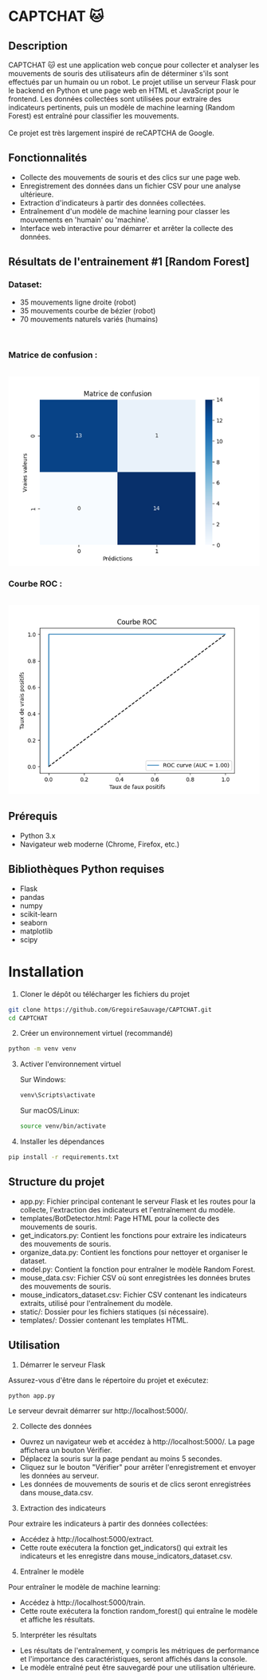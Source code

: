 # CAPTCHAT 🐱

## Description

CAPTCHAT 🐱 est une application web conçue pour collecter et analyser les mouvements de souris des utilisateurs afin de déterminer s'ils sont effectués par un humain ou un robot. Le projet utilise un serveur Flask pour le backend en Python et une page web en HTML et JavaScript pour le frontend. Les données collectées sont utilisées pour extraire des indicateurs pertinents, puis un modèle de machine learning (Random Forest) est entraîné pour classifier les mouvements.
</br></br>Ce projet est très largement inspiré de reCAPTCHA de Google.


## Fonctionnalités

- Collecte des mouvements de souris et des clics sur une page web.
- Enregistrement des données dans un fichier CSV pour une analyse ultérieure.
- Extraction d'indicateurs à partir des données collectées.
- Entraînement d'un modèle de machine learning pour classer les mouvements en 'humain' ou 'machine'.
- Interface web interactive pour démarrer et arrêter la collecte des données.

## Résultats de l'entrainement #1 [Random Forest]
### Dataset:
- 35 mouvements ligne droite (robot)
- 35 mouvements courbe de bézier (robot)
- 70 mouvements naturels variés (humains)

</br>

### Matrice de confusion :
</br>![alt text](plots_training/Matrice_confusion.png)

### Courbe ROC :
</br>![alt text](plots_training/ROC.png)


## Prérequis

- Python 3.x
- Navigateur web moderne (Chrome, Firefox, etc.)


## Bibliothèques Python requises

- Flask
- pandas
- numpy
- scikit-learn
- seaborn
- matplotlib
- scipy


# Installation
1. Cloner le dépôt ou télécharger les fichiers du projet

```bash
git clone https://github.com/GregoireSauvage/CAPTCHAT.git
cd CAPTCHAT
```

2. Créer un environnement virtuel (recommandé)

```bash
python -m venv venv
```

3. Activer l'environnement virtuel

    Sur Windows:

    ```bash
    venv\Scripts\activate
    ```

    Sur macOS/Linux:

    ```bash
    source venv/bin/activate
    ```

4. Installer les dépendances

```bash
pip install -r requirements.txt
```

## Structure du projet

- app.py: Fichier principal contenant le serveur Flask et les routes pour la collecte, l'extraction des indicateurs et l'entraînement du modèle.
- templates/BotDetector.html: Page HTML pour la collecte des mouvements de souris.
- get_indicators.py: Contient les fonctions pour extraire les indicateurs des mouvements de souris.
- organize_data.py: Contient les fonctions pour nettoyer et organiser le dataset.
- model.py: Contient la fonction pour entraîner le modèle Random Forest.
- mouse_data.csv: Fichier CSV où sont enregistrées les données brutes des mouvements de souris.
- mouse_indicators_dataset.csv: Fichier CSV contenant les indicateurs extraits, utilisé pour l'entraînement du modèle.
- static/: Dossier pour les fichiers statiques (si nécessaire).
- templates/: Dossier contenant les templates HTML.


## Utilisation
1. Démarrer le serveur Flask

Assurez-vous d'être dans le répertoire du projet et exécutez:

```bash
python app.py
```

Le serveur devrait démarrer sur http://localhost:5000/.


2. Collecte des données

- Ouvrez un navigateur web et accédez à http://localhost:5000/. La page affichera un bouton Vérifier.
- Déplacez la souris sur la page pendant au moins 5 secondes.
- Cliquez sur le bouton "Vérifier" pour arrêter l'enregistrement et envoyer les données au serveur.
- Les données de mouvements de souris et de clics seront enregistrées dans mouse_data.csv.

3. Extraction des indicateurs

Pour extraire les indicateurs à partir des données collectées:
- Accédez à http://localhost:5000/extract.
- Cette route exécutera la fonction get_indicators() qui extrait les indicateurs et les enregistre dans mouse_indicators_dataset.csv.

4. Entraîner le modèle

Pour entraîner le modèle de machine learning:
- Accédez à http://localhost:5000/train.
- Cette route exécutera la fonction random_forest() qui entraîne le modèle et affiche les résultats.

5. Interpréter les résultats
- Les résultats de l'entraînement, y compris les métriques de performance et l'importance des caractéristiques, seront affichés dans la console.
- Le modèle entraîné peut être sauvegardé pour une utilisation ultérieure.



